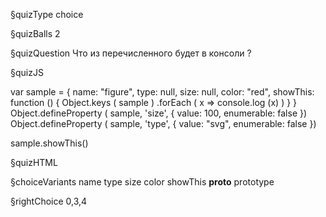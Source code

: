 §quizType
choice

§quizBalls
2

§quizQuestion
Что из перечисленного будет в консоли ?



§quizJS

var sample = {
    name: "figure",
    type: null,
    size: null,
    color: "red",
    showThis: function () {
        Object.keys ( sample )
            .forEach (
                x => console.log (x)
            )
    }
}
Object.defineProperty ( sample, 'size', {
    value: 100,
    enumerable: false
})
Object.defineProperty ( sample, 'type', {
    value: "svg",
    enumerable: false
})

sample.showThis()

§quizHTML


§choiceVariants
name
type
size
color
showThis
__proto__
prototype

§rightChoice
0,3,4
